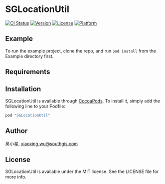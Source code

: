 # SGLocationUtil

[![CI Status](http://img.shields.io/travis/吴小星/SGLocationUtil.svg?style=flat)](https://travis-ci.org/吴小星/SGLocationUtil)
[![Version](https://img.shields.io/cocoapods/v/SGLocationUtil.svg?style=flat)](http://cocoapods.org/pods/SGLocationUtil)
[![License](https://img.shields.io/cocoapods/l/SGLocationUtil.svg?style=flat)](http://cocoapods.org/pods/SGLocationUtil)
[![Platform](https://img.shields.io/cocoapods/p/SGLocationUtil.svg?style=flat)](http://cocoapods.org/pods/SGLocationUtil)

## Example

To run the example project, clone the repo, and run `pod install` from the Example directory first.

## Requirements

## Installation

SGLocationUtil is available through [CocoaPods](http://cocoapods.org). To install
it, simply add the following line to your Podfile:

```ruby
pod "SGLocationUtil"
```

## Author

吴小星, xiaoxing.wu@southgis.com

## License

SGLocationUtil is available under the MIT license. See the LICENSE file for more info.
